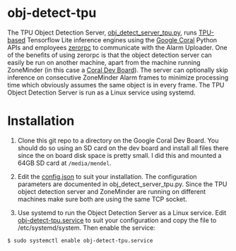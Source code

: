 # obj-detect-tpu
The TPU Object Detection Server, [obj_detect_server_tpu.py](./obj_detect_server_tpu.py), runs [TPU-based](https://cloud.google.com/edge-tpu/) Tensorflow Lite inference engines using the [Google Coral](https://coral.withgoogle.com/) Python APIs and employees [zerorpc](http://www.zerorpc.io/) to communicate with the Alarm Uploader. One of the benefits of using zerorpc is that the object detection server can easily be run on another machine, apart from the machine running ZoneMinder (in this case a [Coral Dev Board](https://coral.withgoogle.com/products/dev-board/)). The server can optionally skip inference on consecutive ZoneMinder Alarm frames to minimize processing time which obviously assumes the same object is in every frame. The TPU Object Detection Server is run as a Linux service using systemd.

# Installation
1. Clone this git repo to a directory on the Google Coral Dev Board. You should do so using an SD card on the dev board and install all files there since the on board disk space is pretty small. I did this and mounted a 64GB SD card at ```/media/mendel```. 

2. Edit the [config.json](./config.json) to suit your installation. The configuration parameters are documented in obj_detect_server_tpu.py. Since the TPU object detection server and ZoneMinder are running on different machines make sure both are using the same TCP socket.

3. Use systemd to run the Object Detection Server as a Linux service. Edit [obj-detect-tpu.service](../scripts/obj-detect-tpu.service) to suit your configuration and copy the file to /etc/systemd/system. Then enable the service:
```bash
$ sudo systemctl enable obj-detect-tpu.service
```
